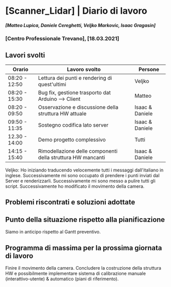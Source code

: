 # [Scanner_Lidar] | Diario di lavoro
##### [Matteo Lupica, Daniele Cereghetti, Veljko Markovic, Isaac Gragasin]
### [Centro Professionale Trevano], [18.03.2021]

## Lavori svolti

|Orario        |Lavoro svolto                                               |Persone         |
|--------------|------------------------------------------------------------|----------------|
|08:20 - 12:50 |Lettura dei punti e rendering di quest'ultimi               |Veljko          |
|08:20 - 15:30 |Bug fix, gestione trasporto dat Arduino --> Client          |Matteo          |
|08:20 - 09:50 |Osservazione e discussione della struttura HW attuale       |Isaac & Daniele |
|09:50 - 11:35 |Sostegno codifica lato server                               |Isaac & Daniele |
|12.30 - 14:00 |Demo progetto complessivo                                   |Tutti           |
|14:15 - 15:40 |Rimodellazione delle componenti della struttura HW mancanti |Isaac & Daniele |


Veljko:
Ho iniziando traducendo velocemente tutti i messaggi dall'italiano in inglese. Successivamente mi sono occupato di prendere i punti inviati dal Server e renderizzarli. Successivamente mi sono messo a pulire tutti gli script. Successivamente ho modificato il movimento della camera.

##  Problemi riscontrati e soluzioni adottate

##  Punto della situazione rispetto alla pianificazione
Siamo in anticipo rispetto al Gantt preventivo.

## Programma di massima per la prossima giornata di lavoro
Finire il movimento della camera. Concludere la costruzione della struttura HW e possibilmente implementare sistema di calibrazione manuale (interattivo-utente) & automatico (piani di riferimento).
